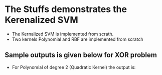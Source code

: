 # The Stuffs demonstrates the Kerenalized SVM
* The Kernalized SVM is implemented from scrath.
* Two kernels Polynomial and RBF are implemented from scratch

## Sample outputs is given below for XOR problem

- For Polynomial of degree 2 (Quadratic Kernel) the output is:



